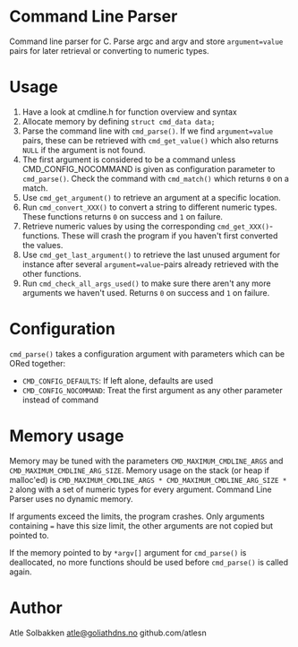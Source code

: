 # Command Line Parser
Command line parser for C. Parse argc and argv and store `argument=value` pairs
for later retrieval or converting to numeric types.

# Usage
1. Have a look at cmdline.h for function overview and syntax
2. Allocate memory by defining `struct cmd_data data;`
3. Parse the command line with `cmd_parse()`. If we find `argument=value` pairs, these
   can be retrieved with `cmd_get_value()` which also returns `NULL` if the argument is
   not found.
4. The first argument is considered to be a command unless CMD_CONFIG_NOCOMMAND is given
   as configuration parameter to `cmd_parse()`. Check the command with `cmd_match()`
   which returns `0` on a match.
5. Use `cmd_get_argument()` to retrieve an argument at a specific location.
6. Run `cmd_convert_XXX()` to convert a string to different numeric types. These
   functions returns `0` on success and `1` on failure.
7. Retrieve numeric values by using the corresponding `cmd_get_XXX()`-functions. These
   will crash the program if you haven't first converted the values.
8. Use `cmd_get_last_argument()` to retrieve the last unused argument for instance after
   several `argument=value`-pairs already retrieved with the other functions.
9. Run `cmd_check_all_args_used()` to make sure there aren't any more arguments we haven't
   used. Returns `0` on success and `1` on failure.

# Configuration
`cmd_parse()` takes a configuration argument with parameters which can be ORed together:
- `CMD_CONFIG_DEFAULTS`: If left alone, defaults are used
- `CMD_CONFIG_NOCOMMAND`: Treat the first argument as any other parameter instead of command

# Memory usage
Memory may be tuned with the parameters `CMD_MAXIMUM_CMDLINE_ARGS` and `CMD_MAXIMUM_CMDLINE_ARG_SIZE`. Memory
usage on the stack (or heap if malloc'ed) is `CMD_MAXIMUM_CMDLINE_ARGS * CMD_MAXIMUM_CMDLINE_ARG_SIZE * 2`
along with a set of numeric types for every argument. Command Line Parser uses no dynamic memory.

If arguments exceed the limits, the program crashes. Only arguments containing `=`
have this size limit, the other arguments are not copied but pointed to.

If the memory pointed to by `*argv[]` argument for `cmd_parse()` is deallocated, no more functions
should be used before `cmd_parse()` is called again.

# Author
Atle Solbakken atle@goliathdns.no
github.com/atlesn
